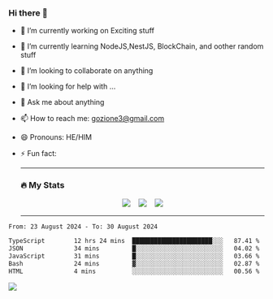 ### Hi there 👋

<!--
**charlieScript/charlieScript** is a ✨ _special_ ✨ repository because its `README.md` (this file) appears on your GitHub profile.

Here are some ideas to get you started: -->

- 🔭 I’m currently working on Exciting stuff
- 🌱 I’m currently learning NodeJS,NestJS, BlockChain, and oother random stuff
- 👯 I’m looking to collaborate on anything
- 🤔 I’m looking for help with ...
- 💬 Ask me about anything
- 📫 How to reach me: gozione3@gmail.com
- 😄 Pronouns: HE/HIM
- ⚡ Fun fact:


  ---

  ### :fire: My Stats

  <div id="stats" align="center">
  <img src="http://github-readme-streak-stats.herokuapp.com?user=charlieScript&theme=dark&date_format=M%20j%5B%2C%20Y%5D" />&nbsp;&nbsp;&nbsp;
  <img src="https://github-readme-stats.vercel.app/api/top-langs/?username=charlieScript&layout=compact&theme=vision-friendly-dark"/>&nbsp;&nbsp;&nbsp;
  <img src="https://github-readme-stats.vercel.app/api?username=charlieScript&show_icons=true&theme=radical"/>
  </div>

  ---



<!--START_SECTION:waka-->

```txt
From: 23 August 2024 - To: 30 August 2024

TypeScript        12 hrs 24 mins  ██████████████████████░░░   87.41 %
JSON              34 mins         █░░░░░░░░░░░░░░░░░░░░░░░░   04.02 %
JavaScript        31 mins         █░░░░░░░░░░░░░░░░░░░░░░░░   03.66 %
Bash              24 mins         ▓░░░░░░░░░░░░░░░░░░░░░░░░   02.87 %
HTML              4 mins          ░░░░░░░░░░░░░░░░░░░░░░░░░   00.56 %
```

<!--END_SECTION:waka-->
![](https://komarev.com/ghpvc/?username=charlieScript)
